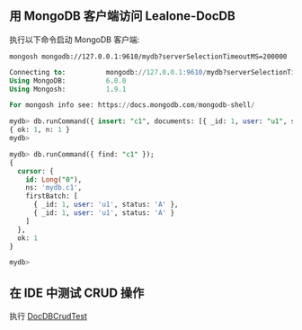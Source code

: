 ## 用 MongoDB 客户端访问 Lealone-DocDB

执行以下命令启动 MongoDB 客户端:

`mongosh mongodb://127.0.0.1:9610/mydb?serverSelectionTimeoutMS=200000`

```sql
Connecting to:          mongodb://127.0.0.1:9610/mydb?serverSelectionTimeoutMS=200000
Using MongoDB:          6.0.0
Using Mongosh:          1.9.1

For mongosh info see: https://docs.mongodb.com/mongodb-shell/

mydb> db.runCommand({ insert: "c1", documents: [{ _id: 1, user: "u1", status: "A"}] });
{ ok: 1, n: 1 }
mydb>

mydb> db.runCommand({ find: "c1" });
{
  cursor: {
    id: Long("0"),
    ns: 'mydb.c1',
    firstBatch: [
      { _id: 1, user: 'u1', status: 'A' },
      { _id: 1, user: 'u1', status: 'A' }
    ]
  },
  ok: 1
}

mydb>
```

## 在 IDE 中测试 CRUD 操作

执行 [DocDBCrudTest](https://github.com/lealone/Lealone/blob/main/lealone-test/src/test/java/org/lealone/test/docdb/DocDBCrudTest.java)

